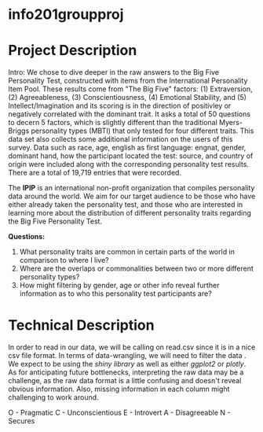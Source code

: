 # info201groupproj
# Project Description

Intro:
We chose to dive deeper in the raw answers to the Big Five Personality Test, constructed with items from the International Personality Item Pool. These results come from "The Big Five" factors: (1) Extraversion, (2) Agreeableness, (3) Conscientiousness, (4) Emotional Stability, and (5) Intellect/Imagination and its scoring is in the direction of positivley or negatively correlated with the dominant trait. It asks a total of 50 questions to decern 5 factors, which is slightly different than the traditional Myers-Briggs personality types (MBTI) that only tested for four different traits. This data set also collects some additional information on the users of this survey. Data such as race, age, english as first language: engnat, gender, dominant hand, how the participant located the test: source, and country of origin were included along with the corresponding personality test results. There are a total of 19,719 entries that were recorded.

The **IPIP** is an international non-profit organization that compiles personality data around the world. We aim for our target audience to be those who have either already taken the personality test, and those who are interested in learning more about the distribution of different personality traits regarding the Big Five Personality Test.

**Questions:**
1. What personality traits are common in certain parts of the world in comparison to where I live?
2. Where are the overlaps or commonalities between two or more different personality types?
3. How might filtering by gender, age or other info reveal further information as to who this personality test participants are?

# Technical Description
In order to read in our data, we will be calling on read.csv since it is in a nice csv file format. In terms of data-wrangling, we will need to filter the data . We expect to be using the _shiny library_ as well as either _ggplot2_ or _plotly_. As for anticipating future bottlenecks, interpreting the raw data may be a challenge, as the raw data format is a little confusing and doesn't reveal obvious information. Also, missing information in each column might challenging to work around.


O - Pragmatic
C - Unconscientious
E - Introvert
A - Disagreeable
N - Secures
